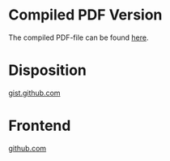 # Compiled PDF Version
The compiled PDF-file can be found [here](https://github.com/MrToWy/Bachelorarbeit/releases).

# Disposition
[gist.github.com](https://gist.github.com/MrToWy/c82735ce5c1b1e54b6d018e4c65c884d)

# Frontend
[github.com](https://github.com/MrToWy/StudyModules-Frontend)
